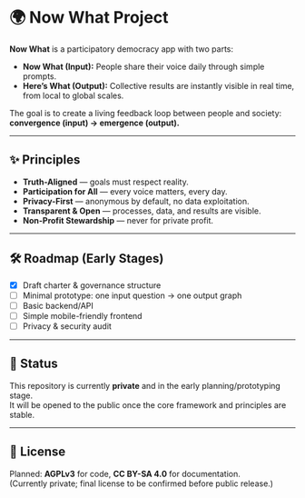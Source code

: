 # 🌍 Now What Project

**Now What** is a participatory democracy app with two parts:  

- **Now What (Input):** People share their voice daily through simple prompts.  
- **Here’s What (Output):** Collective results are instantly visible in real time, from local to global scales.  

The goal is to create a living feedback loop between people and society:  
**convergence (input) → emergence (output).**

---

## ✨ Principles
- **Truth-Aligned** — goals must respect reality.  
- **Participation for All** — every voice matters, every day.  
- **Privacy-First** — anonymous by default, no data exploitation.  
- **Transparent & Open** — processes, data, and results are visible.  
- **Non-Profit Stewardship** — never for private profit.  

---

## 🛠️ Roadmap (Early Stages)
- [x] Draft charter & governance structure  
- [ ] Minimal prototype: one input question → one output graph  
- [ ] Basic backend/API  
- [ ] Simple mobile-friendly frontend  
- [ ] Privacy & security audit  

---

## 📌 Status
This repository is currently **private** and in the early planning/prototyping stage.  
It will be opened to the public once the core framework and principles are stable.  

---

## 📖 License
Planned: **AGPLv3** for code, **CC BY-SA 4.0** for documentation.  
(Currently private; final license to be confirmed before public release.)
